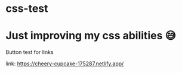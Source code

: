# css-test

<h1> Just improving my css abilities &#128517; </h1>

<p> Button test for links </p>

link: https://cheery-cupcake-175287.netlify.app/
